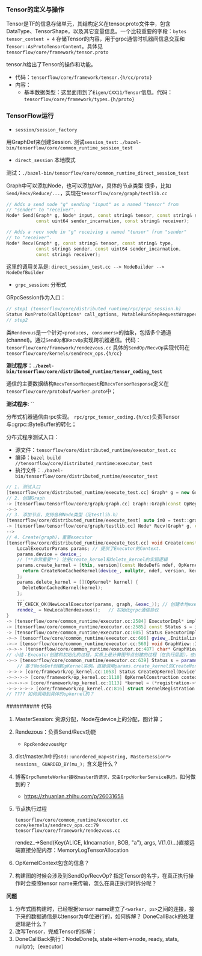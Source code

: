 ### Tensor的定义与操作

Tensor是TF的信息存储单元，其结构定义在tensor.proto文件中，包含DataType、TensorShape，以及其它变量信息。一个比较重要的字段：`bytes tensor_content = 4` 存储Tensor的内容，用于grpc通信时机器间信息交互和`Tensor::AsProtoTensorContent`。具体见`tensorflow/core/framework/tensor.proto`

tensor.h给出了Tensor的操作和功能。

+ 代码：`tensorflow/core/framework/tensor.{h/cc/proto}` 
+ 内容：
    + 基本数据类型：这里面用到了`Eigen/CXX11/Tensor`信息。代码：`tensorflow/core/framework/types.{h/proto}` 
    
### TensorFlow运行

+ `session/session_factory`

用GraphDef来创建Session. 
测试`session_test`: `./bazel-bin/tensorflow/core/common_runtime_session_test`

+ `direct_session` 本地模式

测试：`./bazel-bin/tensorflow/core/common_runtime_direct_session_test`

Graph中可以添加Node，也可以添加Var，具体的节点类型 很多，比如`Send/Recv/Reduce/...`，实现在`tensorflow/core/graph/testlib.cc`

```c++
// Adds a send node "g" sending "input" as a named "tensor" from
// "sender" to "receiver".
Node* Send(Graph* g, Node* input, const string& tensor, const string& sender,
           const uint64 sender_incarnation, const string& receiver);

// Adds a recv node in "g" receiving a named "tensor" from "sender"
// to "receiver".
Node* Recv(Graph* g, const string& tensor, const string& type,
           const string& sender, const uint64 sender_incarnation,
           const string& receiver);
```

这里的调用关系是: `direct_session_test.cc --> NodeBuilder --> NodeDefBuilder`

+ `grpc_session`: 分布式

GRpcSession作为入口：

```c++
// step1 (tensorflow/core/distributed_runtime/rpc/grpc_session.h)
Status RunProto(CallOptions* call_options, MutableRunStepRequestWrapper* req, MutableRunStepResponseWrapper* resp);
// step2
```

类`Rendevous`是一个针对`<produces, consumers>`的抽象，包括多个通道(channel)。通过`SendOp`和`RecvOp`实现跨机器通信。代码：`tensorflow/core/framework/rendezvous.cc`
具体的`SendOp/RecvOp`实现代码在`tensorflow/core/kernels/sendrecv_ops.{h/cc}`

**测试程序：`./bazel-bin/tensorflow/core/distributed_runtime/tensor_coding_test`**

通信的主要数据结构`RecvTensorRequest`和`RecvTensorResponse`定义在`tensorflow/core/protobuf/worker.proto`中；

**测试程序: ``**

分布式机器通信由rpc实现。 `rpc/grpc_tensor_coding.{h/cc}`负责Tensor与::grpc::ByteBuffer的转化；

分布式程序测试入口：

+ 源文件：`tensorflow/core/distributed_runtime/executor_test.cc`
+ 编译：`bazel build //tensorflow/core/distributed_runtime:executor_test`
+ 执行文件：`./bazel-bin/tensorflow/core/distributed_runtime/executor_test`

```c++
// 1. 测试入口 
[tensorflow/core/distributed_runtime/execute_test.cc] Graph* g = new Graph(OpRegistry::Global());
// 2. 创建Graph
-> [tensorflow/tensorflow/core/graph/graph.cc] Graph::Graph(const OpRegistryInterface* ops)
->->
// 3. 添加节点，支持各种Node类型（见testlib.h）
[tensorflow/core/distributed_runtime/execute_test] auto in0 = test::graph::Recv(g, "a", "float", ALICE, 1, BOB);
-> [tensorflow/tensorflow/core/graph/testlib.cc] Node* Recv(Graph* g, const string& tensor, ..., const string& sender, ..., const string& receiver)
--> 
// 4. Create(graph)，重置executor
[tensorflow/core/distributed_runtime/execute_test.cc] void Create(const Graph* graph) { 
    LocalExecutorParams params; // 提供了Executor的Context. 
    params.device = device_;
    // (**非常重要**) 注册create_kernel和delete_kernel的实现逻辑 
    params.create_kernel = [this, version](const NodeDef& ndef, OpKernel** kernel) {
      return CreateNonCachedKernel(device_, nullptr, ndef, version, kernel);
    };
    params.delete_kernel = [](OpKernel* kernel) {
      DeleteNonCachedKernel(kernel);
    };
    ...
    TF_CHECK_OK(NewLocalExecutor(params, graph, &exec_)); // 创建本地executor
    rendez_ = NewLocalRendezvous();   // 初始化grpc通信协议
}
-> [tensorflow/core/common_runtime/executor.cc:2584] ExecutorImpl* impl = new ExecutorImpl(params, graph); 
-> [tensorflow/core/common_runtime/executor.cc:2585] const Status s = impl->Initialize(); Executor实体初始化
-> [tensorflow/core/common_runtime/executor.cc:605] Status ExecutorImpl::Initialize() { ... }
->-> [tensorflow/core/common_runtime/executor.cc:606] gview_.Initialize(graph_); // 初始化图节点
->-> [tensorflow/core/common_runtime/executor.cc:560] void GraphView::Initialize(const Graph* g) { ptr = InitializeNode(ptr, n); }
->->-> [tensorflow/core/common_runtime/executor.cc:487] char* GraphView::InitializeNode(char* ptr, const Node* n); // 建立NodeItem,EdgeInfo
// 小结：Executor创建和初始化的过程，实质上是计算图节点创建的过程（在执行层面），依赖和边的构建
->-> [tensorflow/core/common_runtime/executor.cc:639] Status s = params_.create_kernel(n->def(), &item->kernel); 
    // 基于NodeDef创建OpKernel实例。直接调用params.create_kernel的CreateNonCachedKernel方法
->->-> [core/framework/op_kernel.cc:1053] Status CreateOpKernel(DeviceType device_type, ..., const NodeDef& node_def, ..., OpKernel** kernel)  // 创建OpKernel的方法
->->->-> [core/framework/op_kernel.cc:1110] OpKernelConstruction context(...);  // 用OpKernel构造器完成之后，调用OpKernel注册工厂完成注册。OpKernelRegistrar::Factory
->->->-> [core/framework/op_kernel.cc:1113] *kernel = (*registration->factory)(&context);
->->->->-> [core/framework/op_kernel.cc:816] struct KernelRegistration { kernel_factory::OpKernelRegistrar::Factory factory; }
// ???? 如何调用到具体的opkernel的？
```



########## 代码

1. MasterSession: 资源分配，Node在device上的分配，图计算；
2. Rendezous：负责Send/Recv功能
    + `RpcRendezvousMgr`
3. dist/master.h中的`std::unordered_map<string, MasterSession*> sessions_ GUARDED_BY(mu_);` 含义是什么？
4. 博客`GrpcRemoteWorker接收master的请求，交由GrpcWorkerService执行。`如何做到的？
    + https://zhuanlan.zhihu.com/p/26031658
5. 节点执行过程

    ```
    tensorflow/core/common_runtime/executor.cc
    core/kernels/sendrecv_ops.cc:79
    tensorflow/core/framework/rendezvous.cc
    ``` 
    
    rendez_->Send(Key(ALICE, kIncarnation, BOB, "a"), args, V(1.0)...)直接远端直接分配内存：MemoryLogTensorAllocation
    
6. OpKernelContext包含的信息？
7. 构建图的时候会涉及到SendOp/RecvOp? 指定Tensor的名字，在真正执行操作时会按照tensor name来传输，怎么在真正执行时拆分呢？


**问题**

1. 分布式图构建时，已经根据tensor name建立了`<worker, ps>`之间的连接，接下来的数据通信是以tensor为单位进行的，如何拆解？ DoneCallBack的处理逻辑是什么？
2. 改写Tensor，完成Tensor的拆解；
3. DoneCallBack执行：NodeDone(s, state->item->node, ready, stats, nullptr);（executor）
    
    

